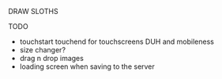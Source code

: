 DRAW SLOTHS

TODO

  - touchstart touchend for touchscreens DUH and mobileness
  - size changer?
  - drag n drop images
  - loading screen when saving to the server
